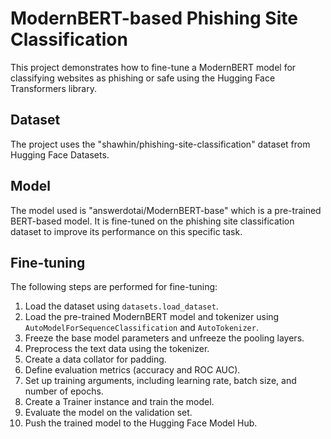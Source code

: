 # ModernBERT-based Phishing Site Classification

This project demonstrates how to fine-tune a ModernBERT model for classifying websites as phishing or safe using the Hugging Face Transformers library.

## Dataset

The project uses the "shawhin/phishing-site-classification" dataset from Hugging Face Datasets.

## Model

The model used is "answerdotai/ModernBERT-base" which is a pre-trained BERT-based model. It is fine-tuned on the phishing site classification dataset to improve its performance on this specific task.

## Fine-tuning

The following steps are performed for fine-tuning:

1. Load the dataset using `datasets.load_dataset`.
2. Load the pre-trained ModernBERT model and tokenizer using `AutoModelForSequenceClassification` and `AutoTokenizer`.
3. Freeze the base model parameters and unfreeze the pooling layers.
4. Preprocess the text data using the tokenizer.
5. Create a data collator for padding.
6. Define evaluation metrics (accuracy and ROC AUC).
7. Set up training arguments, including learning rate, batch size, and number of epochs.
8. Create a Trainer instance and train the model.
9. Evaluate the model on the validation set.
10. Push the trained model to the Hugging Face Model Hub.
